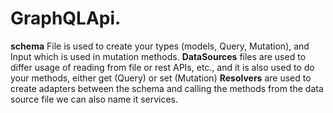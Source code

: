 # GraphQLApi.
**schema** File is used to create your types (models, Query, Mutation), and Input which is used in mutation methods.
**DataSources** files are used to differ usage of reading from file or rest APIs, etc., and it is also used to do your methods, either get (Query) or set (Mutation)
**Resolvers** are used to create adapters between the schema and calling the methods from the data source file we can also name it services.
